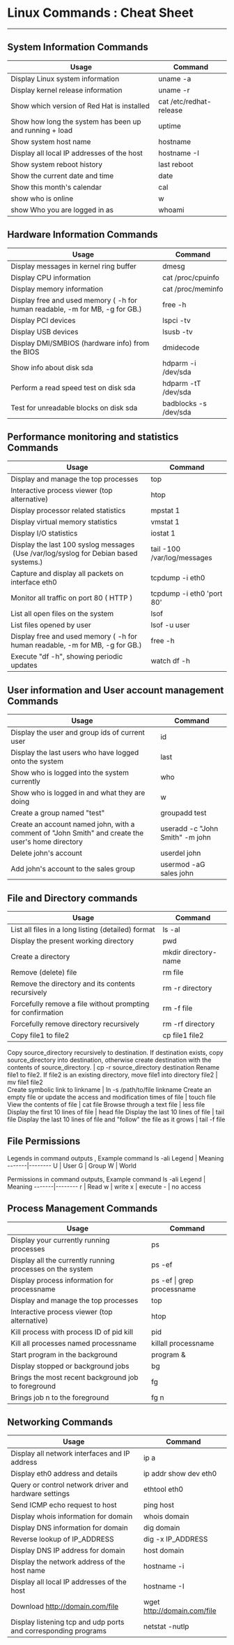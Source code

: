 # Linux Commands : Cheat Sheet
---

## System Information Commands
Usage | Command
------|--------
Display Linux system information	| uname -a
Display kernel release information	| uname -r
Show which version of Red Hat is installed	| cat /etc/redhat-release
Show how long the system has been up and running + load	| uptime
Show system host name	| hostname
Display all local IP addresses of the host  |	hostname -I
Show system reboot history	| last reboot
Show the current date and time	| date
Show this month's calendar	| cal
show who is online	| w
show Who you are logged in as	| whoami

## Hardware Information Commands
Usage | Command
------|--------
Display messages in kernel ring buffer	| dmesg
Display CPU information	| cat /proc/cpuinfo
Display memory information	| cat /proc/meminfo
Display free and used memory ( -h for human readable, -m for MB, -g for GB.)	| free -h
Display PCI devices	| lspci -tv
Display USB devices	| lsusb -tv
Display DMI/SMBIOS (hardware info) from the BIOS	| dmidecode
Show info about disk sda	| hdparm -i /dev/sda
Perform a read speed test on disk sda	| hdparm -tT /dev/sda
Test for unreadable blocks on disk sda	| badblocks -s /dev/sda

## Performance monitoring and statistics Commands
Usage | Command
------|--------
Display and manage the top processes	| top
Interactive process viewer (top alternative)	| htop
Display processor related statistics	| mpstat 1
Display virtual memory statistics	| vmstat 1
Display I/O statistics	| iostat 1
Display the last 100 syslog messages  (Use /var/log/syslog for Debian based systems.)	| tail -100 /var/log/messages
Capture and display all packets on interface eth0	| tcpdump -i eth0
Monitor all traffic on port 80 ( HTTP )	| tcpdump -i eth0 'port 80'
List all open files on the system	| lsof
List files opened by user	| lsof -u user
Display free and used memory ( -h for human readable, -m for MB, -g for GB.)	| free -h
Execute "df -h", showing periodic updates	| watch df -h

## User information and User account management Commands
Usage | Command
------|--------
Display the user and group ids of current user |	id
Display the last users who have logged onto the system | last
Show who is logged into the system currently |	who
Show who is logged in and what they are doing |	w
Create a group named "test" | groupadd test
Create an account named john, with a comment of "John Smith" and create the user's home directory | useradd -c "John Smith" -m john
Delete john's account |	userdel john
Add john's account to the sales group	| usermod -aG sales john

## File and Directory commands
Usage | Command
------|--------
List all files in a long listing (detailed) format	| ls -al
Display the present working directory	| pwd
Create a directory	| mkdir directory-name
Remove (delete) file	| rm file
Remove the directory and its contents recursively	| rm -r directory
Forcefully remove a file without prompting for confirmation	| rm -f file
Forcefully remove directory recursively	| rm -rf directory
Copy file1 to file2	| cp file1 file2
Copy source_directory recursively to destination. If destination exists, copy source_directory into destination,
otherwise create destination with the contents of source_directory. |	cp -r source_directory destination
Rename file1 to file2. If file2 is an existing directory, move file1 into directory file2	| mv file1 file2	
Create symbolic link to linkname	| ln -s /path/to/file linkname
Create an empty file or update the access and modification times of file |	touch file
View the contents of file	| cat file
Browse through a text file	| less file
Display the first 10 lines of file	| head file
Display the last 10 lines of file	| tail file
Display the last 10 lines of file and "follow" the file as it grows |	tail -f file

## File Permissions
Legends in command outputs , Example command ls -ali
Legend | Meaning
-------|--------
U | User
G | Group
W | World	

Permissions in command outputs, Example command ls -ali
Legend | Meaning
-------|--------
r | Read 
w | write 
x | execute
\- | no access

## Process Management Commands
Usage | Command
------|--------
Display your currently running processes	| ps
Display all the currently running processes on the system |	ps -ef
Display process information for processname	| ps -ef \| grep processname
Display and manage the top processes	| top
Interactive process viewer (top alternative)	| htop
Kill process with process ID of pid	kill | pid
Kill all processes named processname	| killall processname
Start program in the background	| program &
Display stopped or background jobs	| bg
Brings the most recent background job to foreground	| fg
Brings job n to the foreground	| fg n

## Networking Commands
Usage | Command
------|--------
Display all network interfaces and IP address	| ip a
Display eth0 address and details	| ip addr show dev eth0
Query or control network driver and hardware settings	| ethtool eth0
Send ICMP echo request to host	| ping host
Display whois information for domain | whois domain
Display DNS information for domain	| dig domain
Reverse lookup of IP_ADDRESS	| dig -x IP_ADDRESS
Display DNS IP address for domain	| host domain
Display the network address of the host name |	hostname -i
Display all local IP addresses of the host |	hostname -I
Download http://domain.com/file	| wget http://domain.com/file
Display listening tcp and udp ports and corresponding programs	| netstat -nutlp



